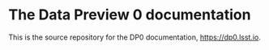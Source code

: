 # The Data Preview 0 documentation

This is the source repository for the DP0 documentation, https://dp0.lsst.io.
